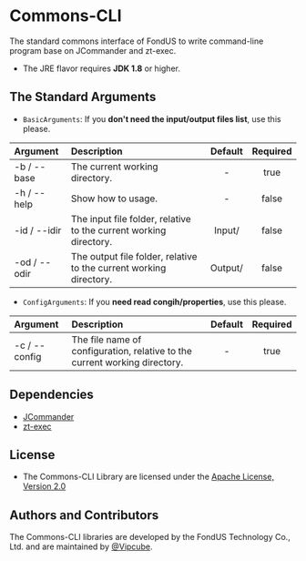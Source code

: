 # Commons-CLI
The standard commons interface of FondUS to write command-line program base on JCommander and zt-exec.

- The JRE flavor requires **JDK 1.8** or higher.

## The Standard Arguments
- `BasicArguments`: If you **don't need the input/output files list**, use this please.

| Argument | Description | Default | Required |
|:------ |:----------- |:-----------:|:-----------:|
| -b / --base | The current working directory. | - | true |
| -h / --help | Show how to usage. | - | false |
| -id / --idir | The input file folder, relative to the current working directory. | Input/ | false |
| -od / --odir | The output file folder, relative to the current working directory. | Output/ | false |

- `ConfigArguments`: If you **need read congih/properties**, use this please.

| Argument | Description | Default | Required |
|:------ |:----------- |:-----------:|:-----------:|
| -c / --config | The file name of configuration, relative to the current working directory. | - | true |

## Dependencies
- [JCommander](https://github.com/cbeust/jcommander)
- [zt-exec](https://github.com/zeroturnaround/zt-exec)

## License
- The Commons-CLI Library are licensed under the [Apache License, Version 2.0](https://www.apache.org/licenses/LICENSE-2.0)

## Authors and Contributors
The Commons-CLI libraries are developed by the FondUS Technology Co., Ltd. and are maintained by [@Vipcube](https://github.com/Vipcube).
